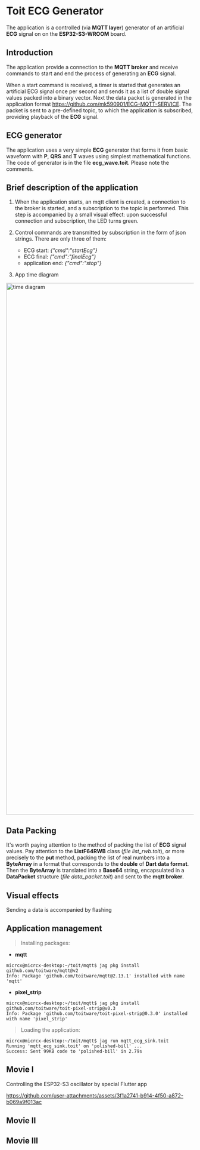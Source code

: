 # Toit ECG Generator

The application is a controlled (via __MQTT layer__) generator of an artificial __ECG__ signal on on the __ESP32-S3-WROOM__ board.

## Introduction

The application provide a connection to the __MQTT broker__ and receive commands to start and end the process of generating an __ECG__ signal.

When a start command is received, a timer is started that generates an artificial ECG signal once per second and sends it as a list of double signal values packed into a binary vector. Next the data packet is generated in the application format https://github.com/mk590901/ECG-MQTT-SERVICE. The packet is sent to a pre-defined topic, to which the application is subscribed, providing playback of the __ECG__ signal.

## ECG generator

The application uses a very simple __ECG__ generator that forms it from basic waveform with __P__, __QRS__ and __T__ waves using simplest mathematical functions. The code of generator is in the file __ecg_wave.toit__. Please note the comments.

## Brief description of the application

1) When the application starts, an mqtt client is created, a connection to the broker is started, and a subscription to the topic is performed. This step is accompanied by a small visual effect: upon successful connection and subscription, the LED turns green.
   
2) Control commands are transmitted by subscription in the form of json strings. There are only three of them:
   * ECG start: _{"cmd":"startEcg"}_
   * ECG final: _{"cmd":"finalEcg"}_
   * application end: _{"cmd":"stop"}_
     
3) App time diagram

 <img width="2406" height="1425" alt="time diagram" src="https://github.com/user-attachments/assets/bb540c91-caa0-4bdd-bd15-77daf87c3aed" />

## Data Packing

It's worth paying attention to the method of packing the list of __ECG__ signal values. Pay attention to the __ListF64RWB__ class (_file list_rwb.toit_), or more precisely to the __put__ method, packing the list of real numbers into a __ByteArray__ in a format that corresponds to the __double__ of __Dart data format__. Then the __ByteArray__ is translated into a __Base64__ string, encapsulated in a __DataPacket__ structure (_file data_packet.toit_) and sent to the __mqtt broker__.

## Visual effects

Sending a data is accompanied by flashing

## Application management

> Installing packages:

* __mqtt__
```
micrcx@micrcx-desktop:~/toit/mqtt$ jag pkg install github.com/toitware/mqtt@v2
Info: Package 'github.com/toitware/mqtt@2.13.1' installed with name 'mqtt'
```
* __pixel_strip__
```
micrcx@micrcx-desktop:~/toit/mqtt$ jag pkg install github.com/toitware/toit-pixel-strip@v0.3
Info: Package 'github.com/toitware/toit-pixel-strip@0.3.0' installed with name 'pixel_strip'
```

> Loading the application:

```
micrcx@micrcx-desktop:~/toit/mqtt$ jag run mqtt_ecg_sink.toit
Running 'mqtt_ecg_sink.toit' on 'polished-bill' ...
Success: Sent 99KB code to 'polished-bill' in 2.79s
```

## Movie I

Controlling the ESP32-S3 oscillator by special Flutter app

https://github.com/user-attachments/assets/3f1a2741-b914-4f50-a872-b069a9f013ac

## Movie II
## Movie III
